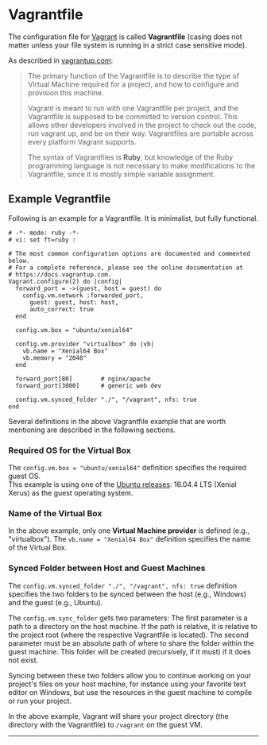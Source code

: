 # Vagrantfile

The configuration file for [Vagrant][1] is called **Vagrantfile** (casing does not matter unless your 
file system is running in a strict case sensitive mode).

As described in [vagrantup.com][2]: 

> The primary function of the Vagrantfile is to describe the type of Virtual Machine required for a 
> project, and how to configure and provision this machine.
> 
> Vagrant is meant to run with one Vagrantfile per project, and the Vagrantfile is supposed to be 
> committed to version control. This allows other developers involved in the project to check out 
> the code, run vagrant up, and be on their way. Vagrantfiles are portable across every platform 
> Vagrant supports.
>
> The syntax of Vagrantfiles is **Ruby**, but knowledge of the Ruby programming language is not 
> necessary to make modifications to the Vagrantfile, since it is mostly simple variable assignment.


## Example Vegrantfile

Following is an example for a Vagrantfile. It is minimalist, but fully functional.

```
# -*- mode: ruby -*-
# vi: set ft=ruby :

# The most common configuration options are documented and commented below.
# For a complete reference, please see the online documentation at
# https://docs.vagrantup.com.
Vagrant.configure(2) do |config|
  forward_port = ->(guest, host = guest) do
    config.vm.network :forwarded_port,
      guest: guest, host: host,
      auto_correct: true
  end
  
  config.vm.box = "ubuntu/xenial64"

  config.vm.provider "virtualbox" do |vb|
    vb.name = "Xenial64 Box"
    vb.memory = "2048"
  end

  forward_port[80]        # nginx/apache
  forward_port[3000]      # generic web dev

  config.vm.synced_folder "./", "/vagrant", nfs: true
end
```

Several definitions in the above Vagrantfile example that are worth mentioning are described in the following sections.


### Required OS for the Virtual Box

The `config.vm.box = "ubuntu/xenial64"` definition specifies the required guest OS.  
This example is using one of the [Ubuntu releases][3]: 16.04.4 LTS (Xenial Xerus) as the guest 
operating system.


### Name of the Virtual Box


In the above example, only one **Virtual Machine provider** is defined (e.g., "virtualbox").
The `vb.name = "Xenial64 Box"` definition specifies the name of the Virtual Box.


### Synced Folder between Host and Guest Machines

The `config.vm.synced_folder "./", "/vagrant", nfs: true` definition specifies the two folders to be 
synced between the host (e.g., Windows) and the guest (e.g., Ubuntu).

The `config.vm.sync_folder` gets two parameters: The first parameter is a path to a directory on the 
host machine. If the path is relative, it is relative to the project root (where the respective 
Vagrantfile is located). The second parameter must be an absolute path of where to share the folder 
within the guest machine. This folder will be created (recursively, if it must) if it does not exist.

Syncing between these two folders allow you to continue working on your project's files on your host 
machine, for instance using your favorite text editor on Windows, but use the resources in the guest 
machine to compile or run your project.

In the above example, Vagrant will share your project directory (the directory with the Vagrantfile) 
to `/vagrant` on the guest VM.

---

[1]: /Topics/Vagrant
[2]: https://www.vagrantup.com/docs/vagrantfile/
[3]: http://releases.ubuntu.com/
